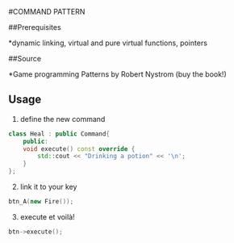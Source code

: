 #COMMAND PATTERN

##Prerequisites

*dynamic linking, virtual and pure virtual functions, pointers

##Source

*Game programming Patterns by Robert Nystrom (buy the book!)

## Usage

1) define the new command

```c++
class Heal : public Command{
    public:
    void execute() const override {
        std::cout << "Drinking a potion" << '\n';
    }
};
```

2) link it to your key

```c++
btn_A(new Fire());
```

3) execute et voilà!

```c++
btn->execute();
```